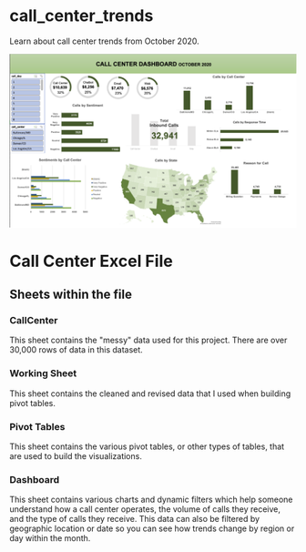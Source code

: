 # call_center_trends
Learn about call center trends from October 2020. 

![](CallCenterDashboardPreview.png)

# Call Center Excel File
## Sheets within the file
### CallCenter
This sheet contains the "messy" data used for this project. There are over 30,000 rows of data in this dataset.

### Working Sheet
This sheet contains the cleaned and revised data that I used when building pivot tables.

### Pivot Tables
This sheet contains the various pivot tables, or other types of tables, that are used to build the visualizations.

### Dashboard
This sheet contains various charts and dynamic filters which help someone understand how a call center operates, the volume of calls they receive, and the type of calls they receive. This data can also be filtered by geographic location or date so you can see how trends change by region or day within the month.
